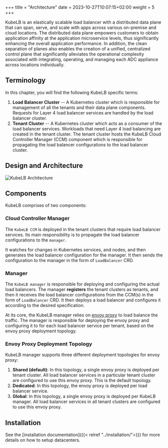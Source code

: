 +++
title = "Architecture"
date = 2023-10-27T10:07:15+02:00
weight = 5
+++

KubeLB is an elastically scalable load balancer with a distributed data plane that can span, serve, and scale with apps across various on-premise and cloud locations. The distributed data plane empowers customers to obtain application affinity at the application microservice levels, thus significantly enhancing the overall application performance. In addition, the clean separation of planes also enables the creation of a unified, centralized control plane that significantly alleviates the operational complexity associated with integrating, operating, and managing each ADC appliance across locations individually.

## Terminology

In this chapter, you will find the following KubeLB specific terms:

1. **Load Balancer Cluster** -- A Kubernetes cluster which is responsible for management of all the tenants and their data plane components. Requests for Layer 4 load balancer services are handled by the load balancer cluster.
2. **Tenant Cluster** -- A Kubernetes cluster which acts as a consumer of the load balancer services. Workloads that need Layer 4 load balancing are created in the tenant cluster. The tenant cluster hosts the KubeLB Cloud Controller Manager (CCM) component which is responsible for propagating the load balancer configurations to the load balancer cluster.

## Design and Architecture

![KubeLB Architecture](/img/kubelb/common/architecture.png "KubeLB Architecture")

## Components

KubeLB comprises of two components:

### Cloud Controller Manager

The `KubeLB CCM` is deployed in the tenant clusters that require load balancer services. Its main responsibility is to propagate the load balancer configurations to the `manager`.

It watches for changes in Kubernetes services, and nodes, and then generates the load balancer configuration for the manager. It then sends the configuration to the manager in the form of `LoadBalancer` CRD.

### Manager

The `KubeLB manager` is responsible for deploying and configuring the actual load balancers. The manager **registers** the tenant clusters as tenants, and then it receives the load balancer configurations from the CCM(s) in the form of `LoadBalancer` CRD. It then deploys a load balancer and configures it according to the desired specification.

At its core, the KubeLB manager relies on [envoy proxy][1] to load balance the traffic. The manager is responsible for deploying the envoy proxy and configuring it to for each load balancer service per tenant, based on the envoy proxy deployment topology.

### Envoy Proxy Deployment Topology

KubeLB manager supports three different deployment topologies for envoy proxy:

1. **Shared (default)**: In this topology, a single envoy proxy is deployed per tenant cluster. All load balancer services in a particular tenant cluster are configured to use this envoy proxy. This is the default topology.
2. **Dedicated**: In this topology, the envoy proxy is deployed per load balancer service.
3. **Global**: In this topology, a single envoy proxy is deployed per KubeLB manager. All load balancer services in all tenant clusters are configured to use this envoy proxy.

## Installation

See the [installation documentation]({{< relref "../installation/">}}) for more details on how to setup datacenters.

[1]: https://github.com/envoyproxy/envoy
